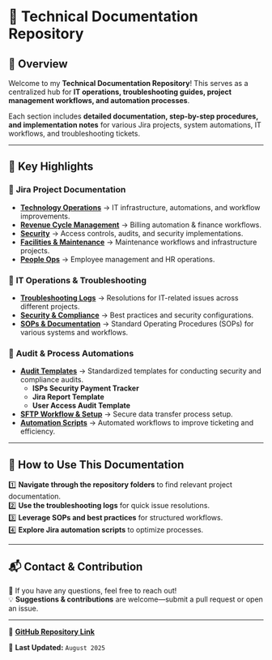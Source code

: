# 📂 Technical Documentation Repository

## 📌 Overview
Welcome to my **Technical Documentation Repository**! This serves as a centralized hub for **IT operations, troubleshooting guides, project management workflows, and automation processes**. 

Each section includes **detailed documentation, step-by-step procedures, and implementation notes** for various Jira projects, system automations, IT workflows, and troubleshooting tickets.

---

## 🚀 Key Highlights

### 🔹 **Jira Project Documentation**
- **[Technology Operations](https://github.com/SoloBows/Technical-Documentation/tree/f74955ffa562887f40bd5a77f74559234b16a121/Projects/Technology%20Operations)** → IT infrastructure, automations, and workflow improvements.
- **[Revenue Cycle Management](https://github.com/SoloBows/Technical-Documentation/tree/f74955ffa562887f40bd5a77f74559234b16a121/Projects/Revenue%20Cycle%20Managment)** → Billing automation & finance workflows.
- **[Security](https://github.com/SoloBows/Technical-Documentation/tree/f74955ffa562887f40bd5a77f74559234b16a121/Projects/Security)** → Access controls, audits, and security implementations.
- **[Facilities & Maintenance](https://github.com/SoloBows/Technical-Documentation/tree/f74955ffa562887f40bd5a77f74559234b16a121/Projects/Facilities%20%26%20Maintenance)** → Maintenance workflows and infrastructure projects.
- **[People Ops](https://github.com/SoloBows/Technical-Documentation/tree/f74955ffa562887f40bd5a77f74559234b16a121/Projects/People%20Ops)** → Employee management and HR operations.

### 🔹 **IT Operations & Troubleshooting**
- **[Troubleshooting Logs](https://github.com/SoloBows/Technical-Documentation/tree/main/Troubleshooting/Tickets)** → Resolutions for IT-related issues across different projects.
- **[Security & Compliance](https://github.com/SoloBows/Technical-Documentation/tree/main/Jira%20Projects/Security)** → Best practices and security configurations.
- **[SOPs & Documentation](https://github.com/SoloBows/Technical-Documentation/tree/main/SOP)** → Standard Operating Procedures (SOPs) for various systems and workflows.

### 🔹 **Audit & Process Automations**
- **[Audit Templates](https://github.com/SoloBows/Technical-Documentation/tree/main/Audit%20Templates)** → Standardized templates for conducting security and compliance audits.
  - **ISPs Security Payment Tracker**  
  - **Jira Report Template**  
  - **User Access Audit Template**
- **[SFTP Workflow & Setup](https://github.com/SoloBows/Technical-Documentation/tree/main/Jira%20Projects/Technology%20Operations/SFTP)** → Secure data transfer process setup.
- **[Automation Scripts](https://github.com/SoloBows/Technical-Documentation/tree/main/Jira%20Projects/Technology%20Operations/Automation%20Scripts)** → Automated workflows to improve ticketing and efficiency.

---

## 📖 How to Use This Documentation
1️⃣ **Navigate through the repository folders** to find relevant project documentation.  
2️⃣ **Use the troubleshooting logs** for quick issue resolutions.  
3️⃣ **Leverage SOPs and best practices** for structured workflows.  
4️⃣ **Explore Jira automation scripts** to optimize processes.  

---

## 📬 Contact & Contribution
📩 If you have any questions, feel free to reach out!  
💡 **Suggestions & contributions** are welcome—submit a pull request or open an issue.

---

🔗 **[GitHub Repository Link](https://github.com/SoloBows/Technical-Documentation)**  

🚀 **Last Updated:** `August 2025`
